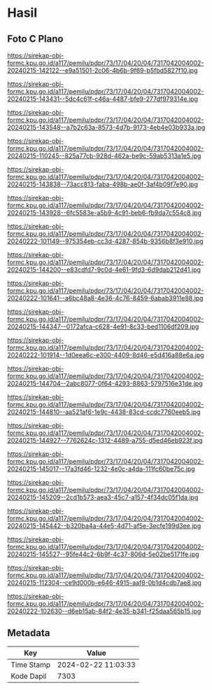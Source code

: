 # Hasil

## Foto C Plano

https://sirekap-obj-formc.kpu.go.id/a117/pemilu/pdpr/73/17/04/20/04/7317042004002-20240215-142122--e9a51501-2c06-4b6b-9f69-b5fbd5827f10.jpg

https://sirekap-obj-formc.kpu.go.id/a117/pemilu/pdpr/73/17/04/20/04/7317042004002-20240215-143431--5dc4c61f-c46a-4487-bfe9-277df979314e.jpg

https://sirekap-obj-formc.kpu.go.id/a117/pemilu/pdpr/73/17/04/20/04/7317042004002-20240215-143548--a7b2c63a-8573-4d7b-9173-4eb4e03b933a.jpg

https://sirekap-obj-formc.kpu.go.id/a117/pemilu/pdpr/73/17/04/20/04/7317042004002-20240215-110245--825a77cb-928d-462a-be9c-59ab5313a1e5.jpg

https://sirekap-obj-formc.kpu.go.id/a117/pemilu/pdpr/73/17/04/20/04/7317042004002-20240215-143838--73acc813-faba-498b-ae0f-3af4b09f7e90.jpg

https://sirekap-obj-formc.kpu.go.id/a117/pemilu/pdpr/73/17/04/20/04/7317042004002-20240215-143928--6fc5583e-a5b9-4c91-beb6-fb9da7c554c8.jpg

https://sirekap-obj-formc.kpu.go.id/a117/pemilu/pdpr/73/17/04/20/04/7317042004002-20240222-101149--975354eb-cc3d-4287-854b-9356b8f3e910.jpg

https://sirekap-obj-formc.kpu.go.id/a117/pemilu/pdpr/73/17/04/20/04/7317042004002-20240215-144200--e83cdfd7-9c0d-4e61-9fd3-6d9dab212d41.jpg

https://sirekap-obj-formc.kpu.go.id/a117/pemilu/pdpr/73/17/04/20/04/7317042004002-20240222-101641--a6bc48a8-4e36-4c76-8459-6abab3911e88.jpg

https://sirekap-obj-formc.kpu.go.id/a117/pemilu/pdpr/73/17/04/20/04/7317042004002-20240215-144347--0172afca-c628-4e91-8c33-bed1106df209.jpg

https://sirekap-obj-formc.kpu.go.id/a117/pemilu/pdpr/73/17/04/20/04/7317042004002-20240222-101914--1d0eea6c-e300-4409-8d46-e5d416a88e6a.jpg

https://sirekap-obj-formc.kpu.go.id/a117/pemilu/pdpr/73/17/04/20/04/7317042004002-20240215-144704--2abc8077-0f64-4293-8863-5797516e31de.jpg

https://sirekap-obj-formc.kpu.go.id/a117/pemilu/pdpr/73/17/04/20/04/7317042004002-20240215-144810--aa521af6-1e9c-4438-83cd-ccdc7760eeb5.jpg

https://sirekap-obj-formc.kpu.go.id/a117/pemilu/pdpr/73/17/04/20/04/7317042004002-20240215-144927--7762624c-1312-4489-a755-d5ed46eb923f.jpg

https://sirekap-obj-formc.kpu.go.id/a117/pemilu/pdpr/73/17/04/20/04/7317042004002-20240215-145017--17a3fd46-1232-4e0c-a4da-111fc60be75c.jpg

https://sirekap-obj-formc.kpu.go.id/a117/pemilu/pdpr/73/17/04/20/04/7317042004002-20240215-145209--2cd1b573-aea3-45c7-a157-4f34dc05f1da.jpg

https://sirekap-obj-formc.kpu.go.id/a117/pemilu/pdpr/73/17/04/20/04/7317042004002-20240215-145442--b320ba4a-44e5-4d71-af5e-3ecfe199d3ee.jpg

https://sirekap-obj-formc.kpu.go.id/a117/pemilu/pdpr/73/17/04/20/04/7317042004002-20240215-145527--95fe44c2-6b9f-4c37-806d-5e02be5171fe.jpg

https://sirekap-obj-formc.kpu.go.id/a117/pemilu/pdpr/73/17/04/20/04/7317042004002-20240215-112304--ce9d000b-e646-4915-aaf8-0b1d4cdb7ae8.jpg

https://sirekap-obj-formc.kpu.go.id/a117/pemilu/pdpr/73/17/04/20/04/7317042004002-20240222-102630--d6eb15ab-84f2-4e35-b341-f25daa565b15.jpg


## Metadata

| Key        | Value               |
| ---------- | ------------------- |
| Time Stamp | 2024-02-22 11:03:33 |
| Kode Dapil | 7303                |



